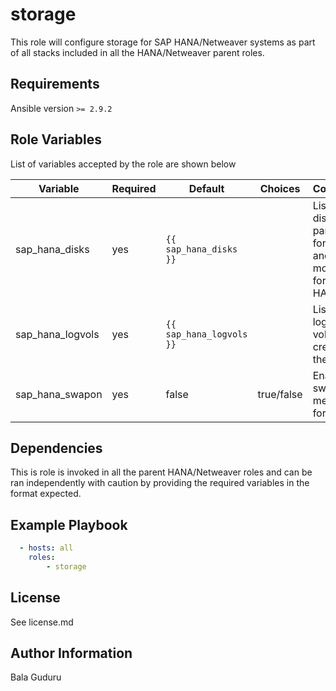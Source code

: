 storage
=======

This role will configure storage for SAP HANA/Netweaver systems as part of all stacks included in all the HANA/Netweaver parent roles.

Requirements
------------

Ansible version `>= 2.9.2`

Role Variables
--------------

List of variables accepted by the role are shown below

| Variable         | Required | Default                  | Choices    | Comments                                                             |
|------------------|----------|--------------------------|------------|----------------------------------------------------------------------|
| sap_hana_disks   | yes      | `{{ sap_hana_disks }}`   |            | List of disks to be partioned, formated and mounted for SAP HANA use |
| sap_hana_logvols | yes      | `{{ sap_hana_logvols }}` |            | List of logical volumes to create on the system                      |
| sap_hana_swapon  | yes      | false                    | true/false | Enable swap memory for HANA                                          |


Dependencies
------------

This is role is invoked in all the parent HANA/Netweaver roles and can be ran independently with caution by providing the required variables in the format expected.

Example Playbook
----------------

```yaml
  - hosts: all
    roles:
        - storage
```

License
-------

See license.md

Author Information
------------------

Bala Guduru
